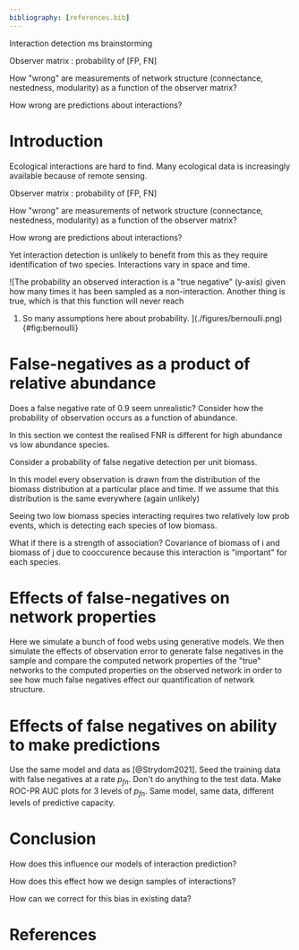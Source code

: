 ```yaml
---
bibliography: [references.bib]
---
```

Interaction detection ms brainstorming

Observer matrix : probability of [FP, FN]

How "wrong" are measurements of network structure
(connectance, nestedness, modularity) as a function
of the observer matrix?

How wrong are predictions about interactions?

# Introduction

Ecological interactions are hard to find. Many ecological data is increasingly
available because of remote sensing.

Observer matrix : probability of [FP, FN]

How "wrong" are measurements of network structure
(connectance, nestedness, modularity) as a function
of the observer matrix?

How wrong are predictions about interactions?

Yet interaction
detection is unlikely to benefit from this as they require identification of
two species. Interactions vary in space and time.

![The probability an observed interaction is a "true negative" (y-axis) given
how many times it has been sampled as a non-interaction. Another thing is true,
which is that this function will never reach
1. So many assumptions here about probability.
](./figures/bernoulli.png){#fig:bernoulli}




# False-negatives as a product of relative abundance

Does a false negative rate of 0.9 seem unrealistic? Consider how the probability
of observation occurs as a function of abundance.

In this section we contest the realised FNR is different for high abundance vs
low abundance species.

Consider a probability of false negative detection per unit biomass.

In this model every observation is drawn from the distribution of the biomass
distribution at a particular place and time. If we assume that this distribution
is the same everywhere (again unlikely)

Seeing two low biomass species interacting requires two relatively low prob
events, which is detecting each species of low biomass.

What if there is a strength of association? Covariance of biomass of i and
biomass of j due to cooccurence because this interaction is "important" for each
species.


# Effects of false-negatives on network properties

Here we simulate a bunch of food webs using generative models.
We then simulate the effects of observation error to generate
false negatives in the sample and compare the computed network
properties of the "true" networks to the computed properties on
the observed network in order to see how much false negatives
effect our quantification of network structure.


# Effects of false negatives on ability to make predictions

Use the same model and data as [@Strydom2021]. Seed the training
data with false negatives at a rate $p_{fn}$. Don't do anything to
the test data. Make ROC-PR AUC plots for 3 levels of $p_{fn}$. Same
model, same data, different levels of predictive capacity.


# Conclusion

How does this influence our models of interaction prediction?

How does this effect how we design samples of interactions?

How can we correct for this bias in existing data?

# References
